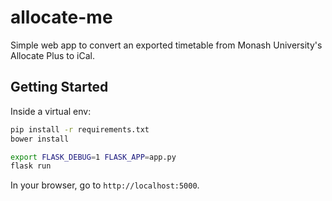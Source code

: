 # allocate-me

Simple web app to convert an exported timetable from Monash University's Allocate Plus to iCal.

## Getting Started

Inside a virtual env:

```bash
pip install -r requirements.txt
bower install

export FLASK_DEBUG=1 FLASK_APP=app.py
flask run
```

In your browser, go to `http://localhost:5000`.
